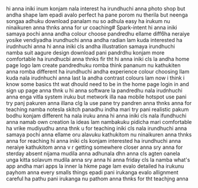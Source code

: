 hi anna iniki inum konjam nala interest ha irundhuchi anna photo shop but andha shape lam epadi avalo perfect ha pane porom nu therila but neenga songaa adhuku download panalam nu so adhula easy ha irukum nu ninaikuren anna thnks anna for ur coaching# Spark-intent
hi anna iniki samaya pochi anna andha colour choose pandredhu ellame diff6ha neraiye yosike vendiyadha irundhuchi anna andha radian lam kuda interested ha irudnhuchi anna 
hi anna iniki cls andha illustration samaya irundhuchi namba suit aagure design download pani pandrdhu konjam more comfortable ha irundhucbi anna thnks fir tht
hi anna iniki cls la andha home page logo lam create pandredhuku romba think pananum nu kathukiten anna romba different ha irundhuchi andha experience colour choosing llam kuda nala irudnhuchi anna last la andha contrast colours lam now i think i know some basics tht wat dhould need to be in the home page login in and sign up page anna thnk u
hi anna software la pandredhu nala irudnhuchi anna enga vitla system iruku but metwork illa naa mobile hotspot use pani try panj pakuren anna illana clg la use pane try pandren anna thnks anna for teaching namba notesla skitch panadhu indha mari try pani realistic pakum bodhu konjam different ha nala iruku anna
hi anna iniki cls nala ifundhuchi anna namab own creation la ideas lam nambakuku pidicha mari comfortable ha vrike mudiyudhu anna thnk u for teaching
iniki cls nala irundhuchi anna samaya pochi anna ellame oru alavuku kathukitom nu ninaikuren anna thnks anna for reaching 
hi anna iniki cls konjam interested ha irundhuchi anna neraiye kathukitom anna v  r getting somewhere closer anna sry anna for sterday absent nijama mudila anna adhunala dhn anna cls agten oanela unga kitta solavum mudila anna sry anna
hi anna friday cls la namba what's app andha mari apps la inner la hkme page lam evalo detailed ha irukunu payhom anna every smalls things epadi pani irukanga evalo allignment careful ha pathu pani irukanga nu pathom anna thnks for tht teachjng anna

